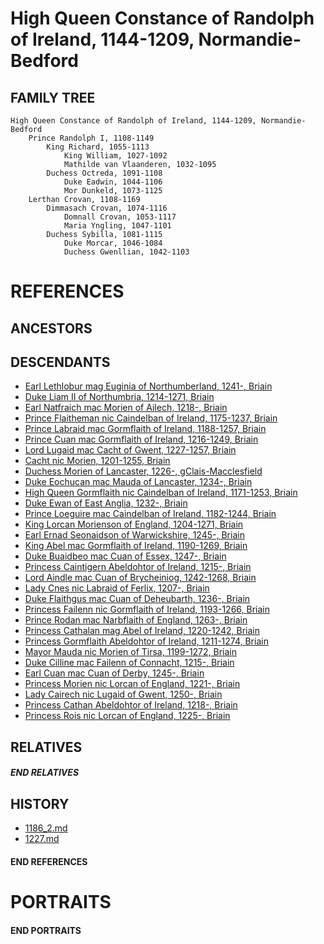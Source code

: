 # High Queen Constance of Randolph of Ireland, 1144-1209, Normandie-Bedford

## FAMILY TREE 

```
High Queen Constance of Randolph of Ireland, 1144-1209, Normandie-Bedford
    Prince Randolph I, 1108-1149
        King Richard, 1055-1113
            King William, 1027-1092
            Mathilde van Vlaanderen, 1032-1095
        Duchess Octreda, 1091-1108
            Duke Eadwin, 1044-1106
            Mor Dunkeld, 1073-1125
    Lerthan Crovan, 1108-1169
        Dimmasach Crovan, 1074-1116
            Domnall Crovan, 1053-1117
            Maria Yngling, 1047-1101
        Duchess Sybilla, 1081-1115
            Duke Morcar, 1046-1084
            Duchess Gwenllian, 1042-1103
```

# REFERENCES

## ANCESTORS

## DESCENDANTS
* [Earl Lethlobur mag Euginia of Northumberland, 1241-, Briain](lethlobur_mag_euginia_1241.md)
* [Duke Liam II of Northumbria, 1214-1271, Briain](liam_ii_1214.md)
* [Earl Natfraich mac Morien of Ailech, 1218-, Briain](natfraich_mac_morien_1218.md)
* [Prince Flaitheman nic Caindelban of Ireland, 1175-1237, Briain](flaitheman_nic_caindelban_1175.md)
* [Prince Labraid mac Gormflaith of Ireland, 1188-1257, Briain](labraid_mac_gormflaith_1188.md)
* [Prince Cuan mac Gormflaith of Ireland, 1216-1249, Briain](cuan_mac_gormflaith_1216.md)
* [Lord Lugaid mac Cacht of Gwent, 1227-1257, Briain](lugaid_mac_cacht_1227.md)
* [Cacht nic Morien, 1201-1255, Briain](cacht_nic_morien_1201.md)
* [Duchess Morien of Lancaster, 1226-, gClais-Macclesfield](morien_1226.md)
* [Duke Eochucan mac Mauda of Lancaster, 1234-, Briain](eochucan_mac_mauda_1234.md)
* [High Queen Gormflaith nic Caindelban of Ireland, 1171-1253, Briain](gormflaith_nic_caindelban_1171.md)
* [Duke Ewan of East Anglia, 1232-, Briain](ewan_1232.md)
* [Prince Loeguire mac Caindelban of Ireland, 1182-1244, Briain](loeguire_mac_caindelban_1182.md)
* [King Lorcan Morienson of England, 1204-1271, Briain](lorcan_morienson_1204.md)
* [Earl Ernad Seonaidson of Warwickshire, 1245-, Briain](ernad_seonaidson_1245.md)
* [King Abel mac Gormflaith of Ireland, 1190-1269, Briain](abel_mac_gormflaith_1190.md)
* [Duke Buaidbeo mac Cuan of Essex, 1247-, Briain](buaidbeo_mac_cuan_1247.md)
* [Princess Caintigern Abeldohtor of Ireland, 1215-, Briain](caintigern_abeldohtor_1215.md)
* [Lord Aindle mac Cuan of Brycheiniog, 1242-1268, Briain](aindle_mac_cuan_1242.md)
* [Lady Cnes nic Labraid of Ferlix, 1207-, Briain](cnes_nic_labraid_1207.md)
* [Duke Flaithgus mac Cuan of Deheubarth, 1236-, Briain](flaithgus_mac_cuan_1236.md)
* [Princess Failenn nic Gormflaith of Ireland, 1193-1266, Briain](failenn_nic_gormflaith_1193.md)
* [Prince Rodan mac Narbflaith of England, 1263-, Briain](rodan_mac_narbflaith_1263.md)
* [Princess Cathalan mag Abel of Ireland, 1220-1242, Briain](cathalan_mag_abel_1220.md)
* [Princess Gormflaith Abeldohtor of Ireland, 1211-1274, Briain](gormflaith_abeldohtor_1211.md)
* [Mayor Mauda nic Morien of Tirsa, 1199-1272, Briain](mauda_nic_morien_1199.md)
* [Duke Cilline mac Failenn of Connacht, 1215-, Briain](cilline_mac_failenn_1215.md)
* [Earl Cuan mac Cuan of Derby, 1245-, Briain](cuan_mac_cuan_1245.md)
* [Princess Morien nic Lorcan of England, 1221-, Briain](morien_nic_lorcan_1221.md)
* [Lady Cairech nic Lugaid of Gwent, 1250-, Briain](cairech_nic_lugaid_1250.md)
* [Princess Cathan Abeldohtor of Ireland, 1218-, Briain](cathan_abeldohtor_1218.md)
* [Princess Rois nic Lorcan of England, 1225-, Briain](rois_nic_lorcan_1225.md)

## RELATIVES

##### END RELATIVES 
## HISTORY
* [1186_2.md](../h/1186_2.md)
* [1227.md](../h/1227.md)

#### END REFERENCES

# PORTRAITS

#### END PORTRAITS

